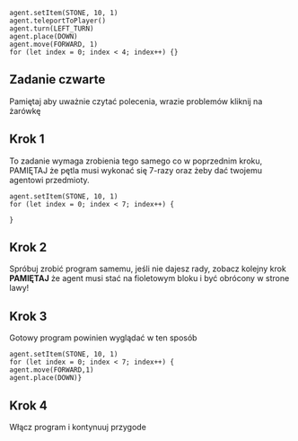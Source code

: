 ```blocks
agent.setItem(STONE, 10, 1)
agent.teleportToPlayer()
agent.turn(LEFT_TURN)
agent.place(DOWN)
agent.move(FORWARD, 1)
for (let index = 0; index < 4; index++) {}
```

## Zadanie czwarte
Pamiętaj aby uważnie czytać polecenia, wrazie problemów kliknij na żarówkę

## Krok 1
To zadanie wymaga zrobienia tego samego co w poprzednim kroku, PAMIĘTAJ że pętla
musi wykonać się 7-razy oraz żeby dać twojemu agentowi przedmioty.
```blocks
agent.setItem(STONE, 10, 1)
for (let index = 0; index < 7; index++) {

}
```
## Krok 2
Spróbuj zrobić program samemu, jeśli nie dajesz rady, zobacz kolejny krok
**PAMIĘTAJ** że agent musi stać na fioletowym bloku i być obrócony w strone lawy!

## Krok 3
Gotowy program powinien wyglądać w ten sposób
```blocks
agent.setItem(STONE, 10, 1)
for (let index = 0; index < 7; index++) {
agent.move(FORWARD,1)
agent.place(DOWN)}
```

## Krok 4
Włącz program i kontynuuj przygode
